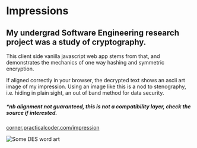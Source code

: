 # Impressions

## My undergrad Software Engineering research project was a study of cryptography. 

This client side vanilla javascript web app stems from that, and demonstrates the mechanics of one way hashing and symmetric encryption. 

If aligned correctly in your browser, the decrypted text shows an ascii art image of my impression.  Using an image like this is a nod to stenography, i.e. hiding in plain sight, an out of band method for data security. 
##### *nb alignment not guaranteed, this is not a compatibility layer, check the source if interested. 

<a href="https://corner.practicalcoder.com/impression.html" target="_blank">corner.practicalcoder.com/impression</a>

![Some DES word art](http://mnemonic.practicalcoder.com/commentcloud.png?raw=true)
